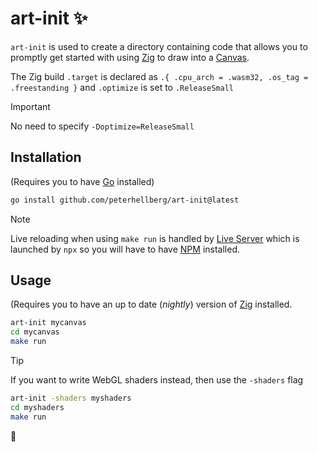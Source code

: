 # art-init :sparkles:

`art-init` is used to create a directory containing code that
allows you to promptly get started with using [Zig](https://ziglang.org/)
to draw into a [Canvas](https://developer.mozilla.org/en-US/docs/Web/API/Canvas_API).

The Zig build `.target` is declared as `.{ .cpu_arch = .wasm32, .os_tag = .freestanding }`
and `.optimize` is set to `.ReleaseSmall`

> [!Important]
> No need to specify `-Doptimize=ReleaseSmall`

## Installation

(Requires you to have [Go](https://go.dev/) installed)

```sh
go install github.com/peterhellberg/art-init@latest
```

> [!Note]
> Live reloading when using `make run` is handled by
> [Live Server](https://www.npmjs.com/package/live-server)
> which is launched by `npx` so you will have to have
> [NPM](https://www.npmjs.com/) installed.

## Usage

(Requires you to have an up to date (_nightly_) version of
[Zig](https://ziglang.org/download/#release-master) installed.

```sh
art-init mycanvas
cd mycanvas
make run
```

> [!Tip]
> If you want to write WebGL shaders instead, then use the `-shaders` flag
>
> ```sh
> art-init -shaders myshaders
> cd myshaders
> make run
> ```

:seedling:
